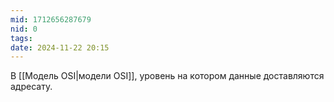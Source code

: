 ```yaml
---
mid: 1712656287679
nid: 0
tags: 
date: 2024-11-22 20:15
---
```

В [[Модель OSI|модели OSI]], уровень на котором данные доставляются адресату.